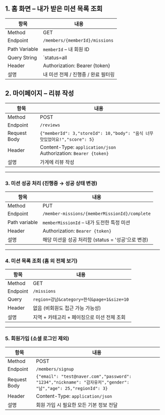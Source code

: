 ## 1. 홈 화면 – 내가 받은 미션 목록 조회

| 항목 | 내용 |
|------|------|
| Method | GET |
| Endpoint | `/members/{memberId}/missions` |
| Path Variable | `memberId` – 내 회원 ID |
| Query String | `status=all | progress | completed` |
| Header | Authorization: Bearer {token}
| 설명 | 내 미션 전체 / 진행중 / 완료 필터링 |


## 2. 마이페이지 – 리뷰 작성

| 항목 | 내용 |
|------|------|
| Method | POST |
| Endpoint | `/reviews` |
| Request Body |`{"memberId": 3,"storeId": 10,"body": "음식 너무 맛있었어요!","score": 5}`|
| Header | Content-Type: `application/json`<br>Authorization: `Bearer {token}` |
| 설명 | 가게에 리뷰 작성 |

---

### 3. 미션 성공 처리 (진행중 → 성공 상태 변경)

| 항목 | 내용 |
|------|------|
| Method | PUT |
| Endpoint | `/member-missions/{memberMissionId}/complete` |
| Path variable | `memberMissionId` – 내가 도전한 특정 미션 |
| Header | Authorization: `Bearer {token}` |
| 설명 | 해당 미션을 성공 처리함 (status = '성공'으로 변경)


---

### 4. 미션 목록 조회 (홈 외 전체 보기)

| 항목 | 내용 |
|------|------|
| Method | GET |
| Endpoint | `/missions` |
| Query | `region=강남&category=한식&page=1&size=10` |
| Header | 없음 (비회원도 접근 가능 가능성) |
| 설명 | 지역 + 카테고리 + 페이징으로 미션 전체 조회

---

### 5. 회원가입 (소셜 로그인 제외)

| 항목 | 내용 |
|------|------|
| Method | POST |
| Endpoint | `/members/signup` |
| Request Body |`{"email": "test@naver.com","password": "1234","nickname": "감자유저","gender": "남","age": 25,"regionId": 3}`|
| Header | Content-Type: `application/json` |
| 설명 | 회원 가입 시 필요한 모든 기본 정보 전달
